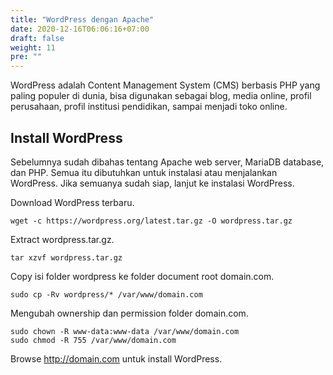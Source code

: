 ```yaml
---
title: "WordPress dengan Apache"
date: 2020-12-16T06:06:16+07:00
draft: false
weight: 11
pre: ""
---
```


WordPress adalah Content Management System (CMS) berbasis PHP yang paling populer di dunia, bisa digunakan sebagai blog, media online, profil perusahaan, profil institusi pendidikan, sampai menjadi toko online.

## Install WordPress

Sebelumnya sudah dibahas tentang Apache web server, MariaDB database, dan PHP. Semua itu dibutuhkan untuk instalasi  atau menjalankan WordPress. Jika semuanya sudah siap, lanjut ke instalasi WordPress.

Download WordPress terbaru.

```
wget -c https://wordpress.org/latest.tar.gz -O wordpress.tar.gz
```

Extract wordpress.tar.gz.

```
tar xzvf wordpress.tar.gz
```

Copy isi folder wordpress ke folder document root domain.com.

```
sudo cp -Rv wordpress/* /var/www/domain.com
```

Mengubah ownership dan permission folder domain.com.

```
sudo chown -R www-data:www-data /var/www/domain.com
sudo chmod -R 755 /var/www/domain.com
```

Browse http://domain.com untuk install WordPress.